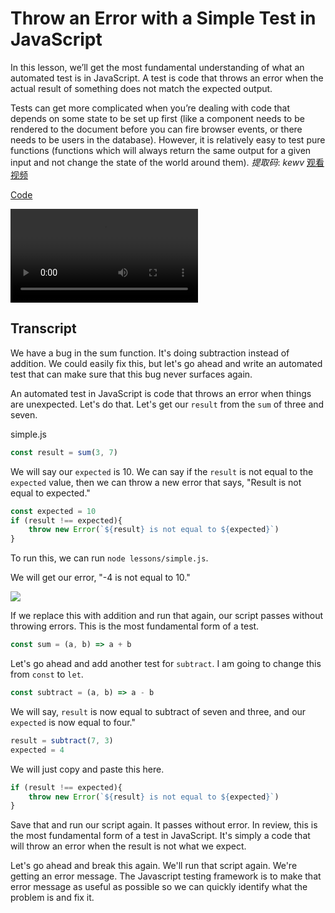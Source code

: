 # Throw an Error with a Simple Test in JavaScript

In this lesson, we’ll get the most fundamental understanding of what an automated test is in JavaScript. A test is code that throws an error when the actual result of something does not match the expected output.

Tests can get more complicated when you’re dealing with code that depends on some state to be set up first (like a component needs to be rendered to the document before you can fire browser events, or there needs to be users in the database). However, it is relatively easy to test pure functions (functions which will always return the same output for a given input and not change the state of the world around them).
*提取码*: *kewv*
[观看视频](https://pan.baidu.com/s/1pCBpBCSdYhrKiGHcGu59yA)

[Code](https://codesandbox.io/s/0y3z2pxw1p)

<video src="blob:https://pan.baidu.com/2329e37d-336f-4ed6-8f06-8589db3df1cb">
</video>

## Transcript

We have a bug in the sum function. It's doing subtraction instead of addition. We could easily fix this, but let's go ahead and write an automated test that can make sure that this bug never surfaces again.

An automated test in JavaScript is code that throws an error when things are unexpected. Let's do that. Let's get our `result` from the `sum` of three and seven.

simple.js

```jsx
const result = sum(3, 7)
```

We will say our `expected` is 10. We can say if the `result` is not equal to the `expected` value, then we can throw a new error that says, "Result is not equal to expected."

```jsx
const expected = 10
if (result !== expected){
    throw new Error(`${result} is not equal to ${expected}`)
}
```

To run this, we can run `node lessons/simple.js`.

We will get our error, "-4 is not equal to 10."

![](http://res.cloudinary.com/dg3gyk0gu/image/upload/v1543907671/transcript-images/javascript-write-the-simplest-test-in-javascript-error.png)

If we replace this with addition and run that again, our script passes without throwing errors. This is the most fundamental form of a test.

```jsx
const sum = (a, b) => a + b
```

Let's go ahead and add another test for `subtract`. I am going to change this from `const` to `let`.

```jsx
const subtract = (a, b) => a - b
```

We will say, `result` is now equal to subtract of seven and three, and our `expected` is now equal to four."

```jsx
result = subtract(7, 3)
expected = 4
```

We will just copy and paste this here.

```jsx
if (result !== expected){
    throw new Error(`${result} is not equal to ${expected}`)
}
```

Save that and run our script again. It passes without error. In review, this is the most fundamental form of a test in JavaScript. It's simply a code that will throw an error when the result is not what we expect.

Let's go ahead and break this again. We'll run that script again. We're getting an error message. The Javascript testing framework is to make that error message as useful as possible so we can quickly identify what the problem is and fix it.
